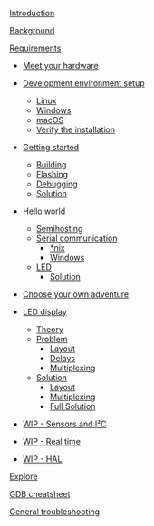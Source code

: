 [Introduction](README.md)

[Background](background/README.md)

[Requirements](requirements/README.md)

- [Meet your hardware](hardware/README.md)

- [Development environment setup](setup/README.md)
  - [Linux](setup/LINUX.md)
  - [Windows](setup/WINDOWS.md)
  - [macOS](setup/MACOS.md)
  - [Verify the installation](setup/VERIFY.md)

- [Getting started](getting-started/00.00.README.md)
  - [Building](getting-started/01.00.BUILD.md)
  - [Flashing](getting-started/02.00.FLASH.md)
  - [Debugging](getting-started/03.00.DEBUG.md)
  - [Solution](getting-started/04.00.SOLUTION.md)

- [Hello world](hello-world/00.00.README.md)
  - [Semihosting](hello-world/01.00.SEMIHOSTING.md)
  - [Serial communication](hello-world/02.00.UART.md)
    - [*nix](hello-world/02.01.NIX.md)
    - [Windows](hello-world/02.02.WINDOWS.md)
  - [LED](hello-world/03.00.LED.md)
    - [Solution](hello-world/03.01.SOLUTION.md)

- [Choose your own adventure](choice/00.00.README.md)

- [LED display](display/00.00.README.md)
  - [Theory](display/01.00.THEORY.md)
  - [Problem](display/02.00.PROBLEM.md)
    - [Layout](display/02.01.LAYOUT.md)
    - [Delays](display/02.02.DELAY.md)
    - [Multiplexing](display/02.03.MULT.md)
  - [Solution](display/03.00.SOLUTION.md)
    - [Layout](display/03.01.LAYOUT.md)
    - [Multiplexing](display/03.02.MULT.md)
    - [Full Solution](display/03.03.FULL.md)

- [WIP - Sensors and I²C](sensors/00.00.README.md)

- [WIP - Real time](rtfm/00.00.README.md)

- [WIP - HAL](hal/00.00.README.md)
  <!-- - [Registers](hal/01.00.REGISTERS.md)
  - [Peripherals](hal/01.00.PERIPHERALS.md)
  - [Clocks and timers](hal/02.00.DELAY.md) -->

[Explore](appendix/explore.md)

[GDB cheatsheet](appendix/gdb.md)

[General troubleshooting](appendix/troubleshooting.md)

<!-- - [LED roulette](05-led-roulette/README.md)
    - [Build it](05-led-roulette/build-it.md)
    - [Flash it](05-led-roulette/flash-it.md)
    - [Debug it](05-led-roulette/debug-it.md)
    - [The `led` and `delay` abstractions](05-led-roulette/the-led-and-delay-abstractions.md)
    - [The challenge](05-led-roulette/the-challenge.md)
    - [My solution](05-led-roulette/my-solution.md) -->

<!-- - [Hello, world!](06-hello-world/README.md)
    - [`panic!`](06-hello-world/panic.md) -->
